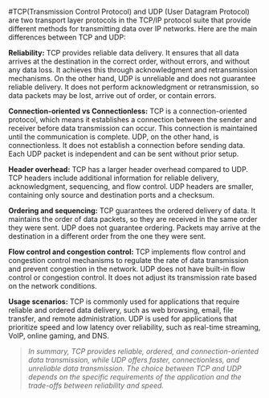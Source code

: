 #TCP(Transmission Control Protocol) and UDP (User Datagram Protocol) are two transport layer protocols in the TCP/IP protocol suite that provide different methods for transmitting data over IP networks. Here are the main differences between TCP and UDP:

**Reliability:** TCP provides reliable data delivery. It ensures that all data arrives at the destination in the correct order, without errors, and without any data loss. It achieves this through acknowledgment and retransmission mechanisms. On the other hand, UDP is unreliable and does not guarantee reliable delivery. It does not perform acknowledgment or retransmission, so data packets may be lost, arrive out of order, or contain errors.

**Connection-oriented vs Connectionless:** TCP is a connection-oriented protocol, which means it establishes a connection between the sender and receiver before data transmission can occur. This connection is maintained until the communication is complete. UDP, on the other hand, is connectionless. It does not establish a connection before sending data. Each UDP packet is independent and can be sent without prior setup.

**Header overhead:** TCP has a larger header overhead compared to UDP. TCP headers include additional information for reliable delivery, acknowledgment, sequencing, and flow control. UDP headers are smaller, containing only source and destination ports and a checksum.

**Ordering and sequencing:** TCP guarantees the ordered delivery of data. It maintains the order of data packets, so they are received in the same order they were sent. UDP does not guarantee ordering. Packets may arrive at the destination in a different order from the one they were sent.

**Flow control and congestion control:** TCP implements flow control and congestion control mechanisms to regulate the rate of data transmission and prevent congestion in the network. UDP does not have built-in flow control or congestion control. It does not adjust its transmission rate based on the network conditions.

**Usage scenarios:** TCP is commonly used for applications that require reliable and ordered data delivery, such as web browsing, email, file transfer, and remote administration. UDP is used for applications that prioritize speed and low latency over reliability, such as real-time streaming, VoIP, online gaming, and DNS.

> *In summary, TCP provides reliable, ordered, and connection-oriented data transmission, while UDP offers faster, connectionless, and unreliable data transmission. The choice between TCP and UDP depends on the specific requirements of the application and the trade-offs between reliability and speed.*
